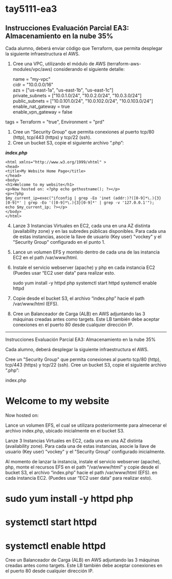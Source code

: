 # tay5111-ea3

## Instrucciones Evaluación Parcial EA3: Almacenamiento en la nube 35%

Cada alumno, deberá enviar código que Terraform, que permita desplegar la siguiente infraestructura el AWS.

 1. Cree una VPC, utilizando el módulo de AWS
    (terraform-aws-modules/vpc/aws) considerando el siguiente detalle:

    <p>name = "my-vpc" <br>
    cidr = "10.0.0.0/16" <br>
    azs = ["us-east-1a", "us-east-1b", "us-east-1c"] <br>
    private_subnets = ["10.0.1.0/24", "10.0.2.0/24", "10.0.3.0/24"] <br>
    public_subnets = ["10.0.101.0/24", "10.0.102.0/24", "10.0.103.0/24"] <br>
    enable_nat_gateway = true <br>
    enable_vpn_gateway = false <br></p>

tags = Terraform = "true", Environment = "prd"

 1. Cree un "Security Group" que permita conexiones al puerto tcp/80
    (http), tcp/443 (https) y tcp/22 (ssh).
 2. Cree un bucket S3, copie el siguiente archivo “.php”:

***index.php***

    <html xmlns="http://www.w3.org/1999/xhtml" >
    <head>
    <title>My Website Home Page</title>
    </head>
    <body>
    <h1>Welcome to my website</h1>
    <p>Now hosted on: <?php echo gethostname(); ?></p>
    <p><?php
    $my_current_ip=exec("ifconfig | grep -Eo 'inet (addr:)?([0-9]*\.){3}[0-9]*' | grep -Eo '([0-9]*\.){3}[0-9]*' | grep -v '127.0.0.1'");
    echo $my_current_ip; ?></p>
    </body>
    </html>

 4. Lanze 3 Instancias Virtuales en EC2, cada una en una AZ distinta
    (availability zone) y en las subredes públicas disponibles. Para
    cada una de estas instancias, asocie la llave de usuario (Key user)
    "vockey" y el "Security Group" configurado en el punto 1.
 5. Lance un volumen EFS y montelo dentro de cada una de las instancia EC2 en el path /var/www/html.
    
 6. Instale el servicio webserver (apache) y php en cada instancia EC2 (Puedes usar “EC2 user data” para realizar esto.

    sudo yum install -y httpd php
    systemctl start httpd
    systemctl enable httpd


  7. Copie desde el bucket S3, el archivo “index.php” hacie el path /var/www/html (EFS). 

  8. Cree un Balanceador de Carga (ALB) en AWS adjuntando las 3 máquinas creadas antes como targets. Este LB también debe aceptar conexiones en el puerto 80 desde cualquier dirección IP.

----------------------------------------------------------------

Instrucciones Evaluación Parcial EA3: Almacenamiento en la nube 35%


Cada alumno, deberá desplegar la siguiente infraestructura el AWS.



Cree un "Security Group" que permita conexiones al puerto tcp/80 (http), tcp/443 (https) y tcp/22 (ssh).
Cree un bucket S3, copie el siguiente archivo “.php”:


index.php

<html xmlns="http://www.w3.org/1999/xhtml" >
<head>
<title>My Website Home Page</title>
</head>
<body>
<h1>Welcome to my website</h1>
<p>Now hosted on: <?php echo gethostname(); ?></p>
<p><?php
$my_current_ip=exec("ifconfig | grep -Eo 'inet (addr:)?([0-9]*\.){3}[0-9]*' | grep -Eo '([0-9]*\.){3}[0-9]*' | grep -v '127.0.0.1'");
echo $my_current_ip; ?></p>
</body>
</html>
 


Lance un volumen EFS, el cual se utilizara posteriormente para almecenar el archivo index.php, ubicado inicialmente en el bucket S3.


Lanze 3 Instancias Virtuales en EC2, cada una en una AZ distinta (availability zone). 
Para cada una de estas instancias, asocie la llave de usuario (Key user) "vockey" y el "Security Group" configurado inicialmente.


Al momento de lanzar la instancia, instale el servicio webserver (apache), php, monte el recursos EFS en el path "/var/www/html" y copie desde el bucket S3, el archivo “index.php” hacie el path /var/www/html (EFS). en cada instancia EC2. (Puedes usar “EC2 user data” para realizar esto).


 # sudo yum install -y httpd php 

 # systemctl start httpd 

 # systemctl enable httpd



Cree un Balanceador de Carga (ALB) en AWS adjuntando las 3 máquinas creadas antes como targets. Este LB también debe aceptar conexiones en el puerto 80 desde cualquier dirección IP.

